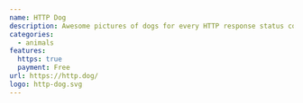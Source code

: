 ```yaml
---
name: HTTP Dog
description: Awesome pictures of dogs for every HTTP response status code.
categories:
  - animals
features:
  https: true
  payment: Free
url: https://http.dog/
logo: http-dog.svg
---
```

